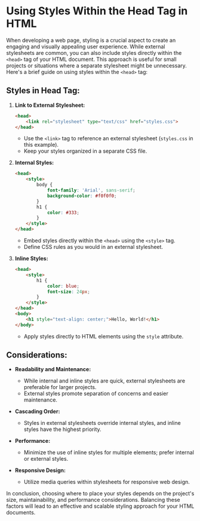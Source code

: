 # Using Styles Within the Head Tag in HTML

When developing a web page, styling is a crucial aspect to create an engaging and visually appealing user experience. While external stylesheets are common, you can also include styles directly within the `<head>` tag of your HTML document. This approach is useful for small projects or situations where a separate stylesheet might be unnecessary. Here's a brief guide on using styles within the `<head>` tag:

## Styles in Head Tag:

1. **Link to External Stylesheet:**
   ```html
   <head>
       <link rel="stylesheet" type="text/css" href="styles.css">
   </head>
   ```
   - Use the `<link>` tag to reference an external stylesheet (`styles.css` in this example).
   - Keep your styles organized in a separate CSS file.

2. **Internal Styles:**
   ```html
   <head>
       <style>
           body {
               font-family: 'Arial', sans-serif;
               background-color: #f0f0f0;
           }
           h1 {
               color: #333;
           }
       </style>
   </head>
   ```
   - Embed styles directly within the `<head>` using the `<style>` tag.
   - Define CSS rules as you would in an external stylesheet.

3. **Inline Styles:**
   ```html
   <head>
       <style>
           h1 {
               color: blue;
               font-size: 24px;
           }
       </style>
   </head>
   <body>
       <h1 style="text-align: center;">Hello, World!</h1>
   </body>
   ```
   - Apply styles directly to HTML elements using the `style` attribute.

## Considerations:

- **Readability and Maintenance:**
  - While internal and inline styles are quick, external stylesheets are preferable for larger projects.
  - External styles promote separation of concerns and easier maintenance.

- **Cascading Order:**
  - Styles in external stylesheets override internal styles, and inline styles have the highest priority.

- **Performance:**
  - Minimize the use of inline styles for multiple elements; prefer internal or external styles.

- **Responsive Design:**
  - Utilize media queries within stylesheets for responsive web design.

In conclusion, choosing where to place your styles depends on the project's size, maintainability, and performance considerations. Balancing these factors will lead to an effective and scalable styling approach for your HTML documents.
